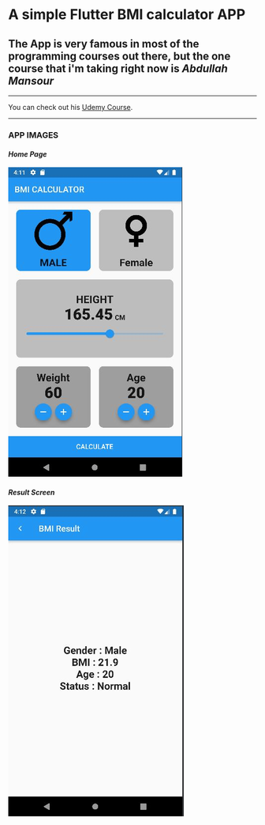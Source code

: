 # A simple Flutter BMI calculator APP

## The App is very famous in most of the programming courses out there, but the one course that i'm taking right now is _Abdullah Mansour_

---

You can check out his [Udemy Course](https://www.udemy.com/course/complete-flutter-arabic/).

---

### APP IMAGES

#### _Home Page_

!["Home Screen"](./assets/app_images/home_page.JPG)

#### _Result Screen_

!["Result Screen"](./assets/app_images/result_page.JPG)
